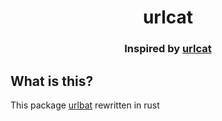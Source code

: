 <h1 align="center">urlcat</h1>

<h3 align="center">Inspired by <a href="https://github.com/balazsbotond/urlcat">urlcat</a></h3>

## What is this?

This package [urlbat](https://github.com/Tronikelis/urlbat) rewritten in rust
